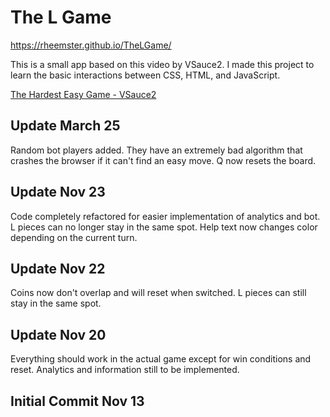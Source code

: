 # The L Game

https://rheemster.github.io/TheLGame/

This is a small app based on this video by VSauce2.  I made this project to learn the basic interactions between CSS, HTML, and JavaScript.

[The Hardest Easy Game - VSauce2](https://www.youtube.com/watch?v=64pA31_WJa0&)

## Update March 25
Random bot players added.  They have an extremely bad algorithm that crashes the browser if it can't find an easy move.  Q now resets the board.

## Update Nov 23
Code completely refactored for easier implementation of analytics and bot.  L pieces can no longer stay in the same spot.  Help text now changes color depending on the current turn.

## Update Nov 22
Coins now don't overlap and will reset when switched.  L pieces can still stay in the same spot.

## Update Nov 20
Everything should work in the actual game except for win conditions and reset.  Analytics and information still to be implemented.

## Initial Commit Nov 13
